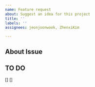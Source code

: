 ```yaml
---
name: Feature request
about: Suggest an idea for this project
title: ''
labels: ''
assignees: jeonjoonwook, ZhenxiKim

---
```


## About Issue 

## TO DO
[]
[]
